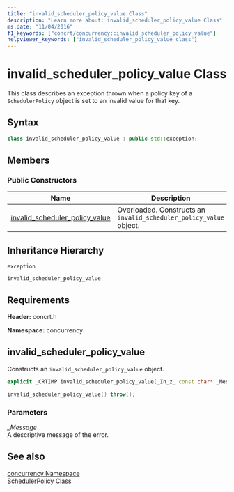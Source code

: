 ```yaml
---
title: "invalid_scheduler_policy_value Class"
description: "Learn more about: invalid_scheduler_policy_value Class"
ms.date: "11/04/2016"
f1_keywords: ["concrt/concurrency::invalid_scheduler_policy_value"]
helpviewer_keywords: ["invalid_scheduler_policy_value class"]
---
```

# invalid_scheduler_policy_value Class

This class describes an exception thrown when a policy key of a `SchedulerPolicy` object is set to an invalid value for that key.

## Syntax

```cpp
class invalid_scheduler_policy_value : public std::exception;
```

## Members

### Public Constructors

|Name|Description|
|----------|-----------------|
|[invalid_scheduler_policy_value](#ctor)|Overloaded. Constructs an `invalid_scheduler_policy_value` object.|

## Inheritance Hierarchy

`exception`

`invalid_scheduler_policy_value`

## Requirements

**Header:** concrt.h

**Namespace:** concurrency

## <a name="ctor"></a> invalid_scheduler_policy_value

Constructs an `invalid_scheduler_policy_value` object.

```cpp
explicit _CRTIMP invalid_scheduler_policy_value(_In_z_ const char* _Message) throw();

invalid_scheduler_policy_value() throw();
```

### Parameters

*_Message*\
A descriptive message of the error.

## See also

[concurrency Namespace](concurrency-namespace.md)\
[SchedulerPolicy Class](schedulerpolicy-class.md)
